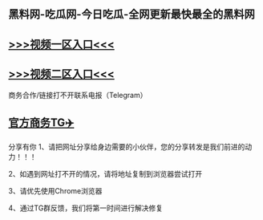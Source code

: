 黑料网-吃瓜网-今日吃瓜-全网更新最快最全的黑料网
---
[>>>视频一区入口<<<](https://yue288.github.io/)
----
[>>>视频二区入口<<<](https://yue288.github.io/)
----
商务合作/链接打不开联系电报（Telegram）

[官方商务TG✈️](https://t.me/kan9288/)
---
分享有你
1、请把网址分享给身边需要的小伙伴，您的分享转发是我们前进的动力！！！

2、如遇到网址打不开的情况，请将地址复制到浏览器尝试打开

3、请优先使用Chrome浏览器

4、通过TG群反馈，我们将第一时间进行解决修复

